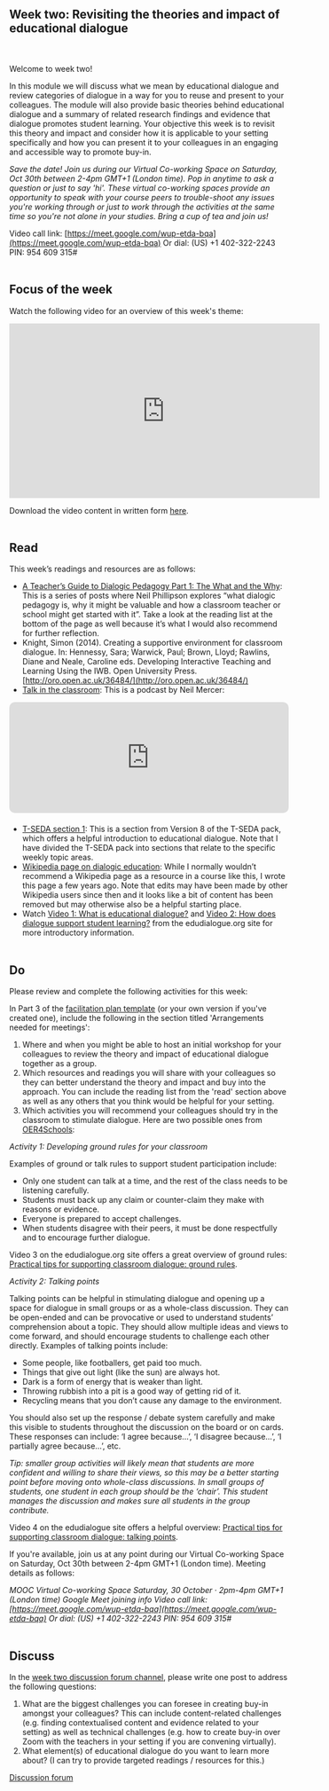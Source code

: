 ## Week two: Revisiting the theories and impact of educational dialogue
<br/><br/>
Welcome to week two!

In this module we will discuss what we mean by educational dialogue and review categories of dialogue in a way for you to reuse and present to your colleagues. The module will also provide basic theories behind educational dialogue and a summary of related research findings and evidence that dialogue promotes student learning. Your objective this week is to revisit this theory and impact and consider how it is applicable to your setting specifically and how you can present it to your colleagues in an engaging and accessible way to promote buy-in.

_Save the date! Join us during our Virtual Co-working Space on Saturday, Oct 30th between 2-4pm GMT+1 (London time). Pop in anytime to ask a question or just to say 'hi'. These virtual co-working spaces provide an opportunity to speak with your course peers to trouble-shoot any issues you're working through or just to work through the activities at the same time so you're not alone in your studies. Bring a cup of tea and join us!_

Video call link: [https://meet.google.com/wup-etda-bqa](https://meet.google.com/wup-etda-bqa)
Or dial: ‪(US) +1 402-322-2243‬ PIN: ‪954 609 315‬#
<br/><br/>
## Focus of the week

Watch the following video for an overview of this week's theme:

<iframe width="560" height="315" src="https://www.youtube.com/embed/j-QqpQFWqOc" title="YouTube video player" frameborder="0" allow="accelerometer; autoplay; clipboard-write; encrypted-media; gyroscope; picture-in-picture" allowfullscreen></iframe>

Download the video content in written form [here](https://mbrugha.github.io/course-in-a-box/img/Wk2_video_content.pdf).
<br/><br/>
## Read

This week’s readings and resources are as follows:
* [A Teacher’s Guide to Dialogic Pedagogy Part 1: The What and the Why](http://21stcenturylearners.org.uk/?p=1337): This is a series of posts where Neil Phillipson explores “what dialogic pedagogy is, why it might be valuable and how a classroom teacher or school might get started with it”. Take a look at the reading list at the bottom of the page as well because it’s what I would also recommend for further reflection.
* Knight, Simon (2014). Creating a supportive environment for classroom dialogue. In: Hennessy, Sara; Warwick, Paul; Brown, Lloyd; Rawlins, Diane and Neale, Caroline eds. Developing Interactive Teaching and Learning Using the IWB. Open University Press. [http://oro.open.ac.uk/36484/](http://oro.open.ac.uk/36484/)
* [Talk in the classroom](https://player.captivate.fm/episode/492260c3-952b-4740-bacd-db94a28f1e54): This is a podcast by Neil Mercer:

<div style="width: 100%; height: 200px; margin-bottom: 20px; border-radius: 10px; overflow:hidden;"><iframe style="width: 100%; height: 200px;" frameborder="no" scrolling="no" seamless src="https://player.captivate.fm/episode/492260c3-952b-4740-bacd-db94a28f1e54"></iframe></div>

* [T-SEDA section 1](https://mbrugha.github.io/course-in-a-box/img/TSEDA_wk2_resources.pdf): This is a section from Version 8 of the T-SEDA pack, which offers a helpful introduction to educational dialogue. Note that I have divided the T-SEDA pack into sections that relate to the specific weekly topic areas.
* [Wikipedia page on dialogic education](https://en.wikipedia.org/wiki/Dialogic_education): While I normally wouldn’t recommend a Wikipedia page as a resource in a course like this, I wrote this page a few years ago. Note that edits may have been made by other Wikipedia users since then and it looks like a bit of content has been removed but may otherwise also be a helpful starting place.
* Watch [Video 1: What is educational dialogue?](https://www.edudialogue.org/resources/introductory-video-series/collection-1/#video1) and [Video 2: How does dialogue support student learning?](https://www.edudialogue.org/resources/introductory-video-series/collection-1/#video2) from the edudialogue.org site for more introductory information.
<br/><br/>
## Do

Please review and complete the following activities for this week:

In Part 3 of the [facilitation plan template](https://mbrugha.github.io/course-in-a-box/img/Facilitation_plan_template.docx) (or your own version if you've created one), include the following in the section titled 'Arrangements needed for meetings':
1. Where and when you might be able to host an initial workshop for your colleagues to review the theory and impact of educational dialogue together as a group.
2. Which resources and readings you will share with your colleagues so they can better understand the theory and impact and buy into the approach. You can include the reading list from the 'read' section above as well as any others that you think would be helpful for your setting.
3. Which activities you will recommend your colleagues should try in the classroom to stimulate dialogue. Here are two possible ones from [OER4Schools](http://oer.educ.cam.ac.uk/wiki/OER4Schools):

*Activity 1: Developing ground rules for your classroom*

Examples of ground or talk rules to support student participation include:
* Only one student can talk at a time, and the rest of the class needs to be listening carefully.
* Students must back up any claim or counter-claim they make with reasons or evidence.
* Everyone is prepared to accept challenges.
* When students disagree with their peers, it must be done respectfully and to encourage further dialogue.

Video 3 on the edudialogue.org site offers a great overview of ground rules: [Practical tips for supporting classroom dialogue: ground rules](https://www.edudialogue.org/resources/introductory-video-series/collection-1/#video3).

*Activity 2: Talking points*

Talking points can be helpful in stimulating dialogue and opening up a space for dialogue in small groups or as a whole-class discussion. They can be open-ended and can be provocative or used to understand students’ comprehension about a topic. They should allow multiple ideas and views to come forward, and should encourage students to challenge each other directly. Examples of talking points include:

* Some people, like footballers, get paid too much.
* Things that give out light (like the sun) are always hot.
* Dark is a form of energy that is weaker than light.
* Throwing rubbish into a pit is a good way of getting rid of it.
* Recycling means that you don’t cause any damage to the environment.

You should also set up the response / debate system carefully and make this visible to students throughout the discussion on the board or on cards. These responses can include: ‘I agree because…’, ‘I disagree because…’, ‘I partially agree because…’, etc.

_Tip: smaller group activities will likely mean that students are more confident and willing to share their views, so this may be a better starting point before moving onto whole-class discussions. In small groups of students, one student in each group should be the ‘chair’. This student manages the discussion and makes sure all students in the group contribute._

Video 4 on the edudialogue site offers a helpful overview: [Practical tips for supporting classroom dialogue: talking points](https://www.edudialogue.org/resources/introductory-video-series/collection-1/#video4).

If you're available, join us at any point during our Virtual Co-working Space on Saturday, Oct 30th between 2-4pm GMT+1 (London time). Meeting details as follows:

_MOOC Virtual Co-working Space
Saturday, 30 October · 2pm-4pm GMT+1 (London time)
Google Meet joining info
Video call link: [https://meet.google.com/wup-etda-bqa](https://meet.google.com/wup-etda-bqa)
Or dial: ‪(US) +1 402-322-2243‬ PIN: ‪954 609 315‬#_
<br/><br/>
## Discuss

In the [week two discussion forum channel](https://www.edudialogue.org/forum/mooc-for-facilitators/week-two-revisiting-the-theories-and-impact-of-educational-dialogue-3/), please write one post to address the following questions:
1. What are the biggest challenges you can foresee in creating buy-in amongst your colleagues? This can include content-related challenges (e.g. finding contextualised content and evidence related to your setting) as well as technical challenges (e.g. how to create buy-in over Zoom with the teachers in your setting if you are convening virtually).
2. What element(s) of educational dialogue do you want to learn more about? (I can try to provide targeted readings / resources for this.)

<a class="btn btn-primary" href="https://www.edudialogue.org/forum/mooc-for-facilitators/"><i class="fa fa-home"></i> Discussion forum</a>

